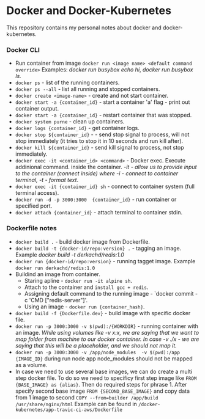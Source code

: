 # Docker and Docker-Kubernetes

This repository contains my personal notes about docker and docker-kubernetes.

### Docker CLI

* Run container from image 
`docker run <image name> <default command override>`
Examples: *docker run busybox echo hi*, *docker run busybox ls*.
* `docker ps` - list of the running containers.
* `docker ps --all` - list all running and stopped containers.
* `docker create <image-name>` - create and not start container.
* `docker start -a {container_id}` - start a container 'a' flag - print out container output.
* `docker start -a {container_id}` - restart container that was stopped.
* `docker system purne` - clean up containers.
* `docker logs {container_id}` - get container logs.
* `docker stop ${container_id}` - - send stop signal to process, will not stop immediately (it tries to stop it in 10 seconds and run kill after).
* `docker kill ${container_id}` - send kill signal to process,  not stop immediately.
* `docker exec -it <container_id> <command>` - Docker exec. Execute addinional command. inside the container. *-it - allow us to provide input to the container (connect inside)
where -i - connect to container terminal, -t - format text*.
* `docker exec -it {container_id} sh` - connect to container system (full terminal access).
* `docker run -d -p 3000:3000  {container_id}` - run container or specified port.
* `docker attach {container_id}` - attach terminal to container stdin.


### Dockerfile notes

* `docker build .` - build docker image from Dockerfile.
* `docker build -t {docker-id/repo:version} .` - tagging an image. Example *docker build -t derkachd/redis:1.0*
* `docker run {docker-id/repo:version}` - running tagget image. Example `docker run derkachd/redis:1.0`
* Buildind an image from container.
  * Staring apline - `docker run -it alpine sh`.
  * Attach to the container and `install gcc + redis`.
  * Assigning default command to the running image - `docker commit -c 'CMD ["redis-server"]'.
  * Using an image - `docker run {container_hash}`.
* `docker build -f {Dockerfile.dev}` - build image with specific docker file.
* `docker run -p 3000:3000 -v $(pwd):/{WORKDIR}` - running container with an image. *While using volumes like -v x:x, we are saying that we want to map folder from machine to our docker container.
In case -v ./x - we are saying that this will be a placeholder, and we should not map it.*
* `docker run -p 3000:3000 -v /app/node_modules  -v $(pwd):/app {IMAGE_ID}` during run node app node_modules should not be mapped as a volume.
* In case we need to use several  base images, we can do create a multi step docker file. To do so we need to specificy first step image like `FROM {BASE_IMAGE} as {alias}`.
Then do required steps for phrase 1. After specify second base image `FROM {SECOND_BASE_IMAGE}` and copy data from 1 image to second `COPY --from=builder /app/build /usr/share/nginx/html`
Example can be found in `/docker-kubernetes/app-travic-ci-aws/Dockerfile`